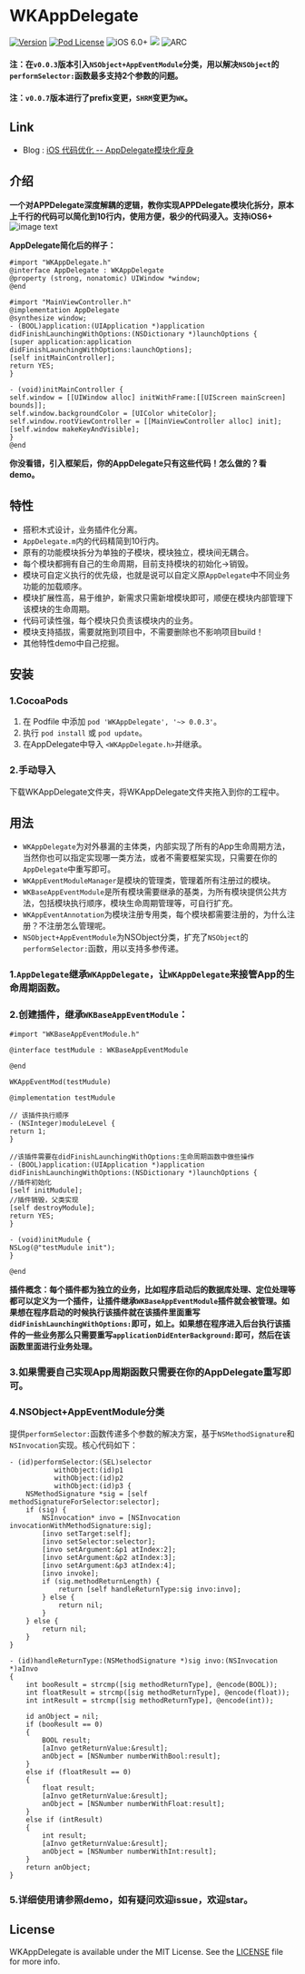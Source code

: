 # WKAppDelegate

[![Version](https://img.shields.io/cocoapods/v/SHRMAppDelegate.svg?style=flat)](http://cocoapods.org/pods/SHRMAppDelegate)
[![Pod License](http://img.shields.io/cocoapods/l/SHRMAppDelegate.svg?style=flat)](https://opensource.org/licenses/MIT)
![iOS 6.0+](https://img.shields.io/badge/iOS-6.0%2B-blue.svg)
![](https://img.shields.io/badge/language-objc-orange.svg)
![ARC](https://img.shields.io/badge/ARC-orange.svg)


#### 注：在`v0.0.3`版本引入`NSObject+AppEventModule`分类，用以解决`NSObject`的`performSelector:`函数最多支持2个参数的问题。
#### 注：`v0.0.7`版本进行了prefix变更，`SHRM`变更为`WK`。


## Link
* Blog : [iOS 代码优化 -- AppDelegate模块化瘦身](https://juejin.im/post/5c62caf6e51d457fc905dd75)

## 介绍
**一个对APPDelegate深度解耦的逻辑，教你实现APPDelegate模块化拆分，原本上千行的代码可以简化到10行内，使用方便，极少的代码浸入。支持iOS6+**
![image text](https://user-gold-cdn.xitu.io/2019/2/12/168e20a0d3b1bb53?imageslim)

**AppDelegate简化后的样子：**

```objc
#import "WKAppDelegate.h"
@interface AppDelegate : WKAppDelegate
@property (strong, nonatomic) UIWindow *window;
@end
```
```objc
#import "MainViewController.h"
@implementation AppDelegate
@synthesize window;
- (BOOL)application:(UIApplication *)application didFinishLaunchingWithOptions:(NSDictionary *)launchOptions {
[super application:application didFinishLaunchingWithOptions:launchOptions];
[self initMainController];
return YES;
}

- (void)initMainController {
self.window = [[UIWindow alloc] initWithFrame:[[UIScreen mainScreen] bounds]];
self.window.backgroundColor = [UIColor whiteColor];
self.window.rootViewController = [[MainViewController alloc] init];
[self.window makeKeyAndVisible];
}
@end
```
**你没看错，引入框架后，你的AppDelegate只有这些代码！怎么做的？看demo。**

## 特性

- 搭积木式设计，业务插件化分离。
- `AppDelegate.m`内的代码精简到10行内。
- 原有的功能模块拆分为单独的子模块，模块独立，模块间无耦合。
- 每个模块都拥有自己的生命周期，目前支持模块的初始化->销毁。
- 模块可自定义执行的优先级，也就是说可以自定义原`AppDelegate`中不同业务功能的加载顺序。
- 模块扩展性高，易于维护，新需求只需新增模块即可，顺便在模块内部管理下该模块的生命周期。
- 代码可读性强，每个模块只负责该模块内的业务。
- 模块支持插拔，需要就拖到项目中，不需要删除也不影响项目build！
- 其他特性demo中自己挖掘。

## 安装

### 1.CocoaPods
1. 在 Podfile 中添加 `pod 'WKAppDelegate', '~> 0.0.3'`。
2. 执行 `pod install` 或 `pod update`。
3. 在AppDelegate中导入 `<WKAppDelegate.h>`并继承。


### 2.手动导入

下载WKAppDelegate文件夹，将WKAppDelegate文件夹拖入到你的工程中。

## 用法

- `WKAppDelegate`为对外暴漏的主体类，内部实现了所有的App生命周期方法，当然你也可以指定实现哪一类方法，或者不需要框架实现，只需要在你的`AppDelegate`中重写即可。
- `WKAppEventModuleManager`是模块的管理类，管理着所有注册过的模块。
- `WKBaseAppEventModule`是所有模块需要继承的基类，为所有模块提供公共方法，包括模块执行顺序，模块生命周期管理等，可自行扩充。
- `WKAppEventAnnotation`为模块注册专用类，每个模块都需要注册的，为什么注册？不注册怎么管理呢。
- `NSObject+AppEventModule`为NSObject分类，扩充了`NSObject`的`performSelector:`函数，用以支持多参传递。

### 1.`AppDelegate`继承`WKAppDelegate`，让`WKAppDelegate`来接管App的生命周期函数。
### 2.创建插件，继承`WKBaseAppEventModule`：

```objc
#import "WKBaseAppEventModule.h"

@interface testMudule : WKBaseAppEventModule

@end
```
```objc
WKAppEventMod(testMudule)

@implementation testMudule

// 该插件执行顺序
- (NSInteger)moduleLevel {
return 1;
}

//该插件需要在didFinishLaunchingWithOptions:生命周期函数中做些操作
- (BOOL)application:(UIApplication *)application didFinishLaunchingWithOptions:(NSDictionary *)launchOptions {
//插件初始化
[self initMudule];
//插件销毁，父类实现
[self destroyModule];
return YES;
}

- (void)initMudule {
NSLog(@"testMudule init");
}

@end
```
**插件概念：每个插件都为独立的业务，比如程序启动后的数据库处理、定位处理等都可以定义为一个插件，让插件继承`WKBaseAppEventModule`插件就会被管理。如果想在程序启动的时候执行该插件就在该插件里面重写`didFinishLaunchingWithOptions:`即可，如上。如果想在程序进入后台执行该插件的一些业务那么只需要重写`applicationDidEnterBackground:`即可，然后在该函数里面进行业务处理。**

### 3.如果需要自己实现App周期函数只需要在你的AppDelegate重写即可。

### 4.NSObject+AppEventModule分类

提供`performSelector:`函数传递多个参数的解决方案，基于`NSMethodSignature`和`NSInvocation`实现。核心代码如下：

```objc
- (id)performSelector:(SEL)selector
           withObject:(id)p1
           withObject:(id)p2
           withObject:(id)p3 {
    NSMethodSignature *sig = [self methodSignatureForSelector:selector];
    if (sig) {
        NSInvocation* invo = [NSInvocation invocationWithMethodSignature:sig];
        [invo setTarget:self];
        [invo setSelector:selector];
        [invo setArgument:&p1 atIndex:2];
        [invo setArgument:&p2 atIndex:3];
        [invo setArgument:&p3 atIndex:4];
        [invo invoke];
        if (sig.methodReturnLength) {
            return [self handleReturnType:sig invo:invo];
        } else {
            return nil;
        }
    } else {
        return nil;
    }
}
```

```objc
- (id)handleReturnType:(NSMethodSignature *)sig invo:(NSInvocation *)aInvo
{
    int booResult = strcmp([sig methodReturnType], @encode(BOOL));
    int floatResult = strcmp([sig methodReturnType], @encode(float));
    int intResult = strcmp([sig methodReturnType], @encode(int));
    
    id anObject = nil;
    if (booResult == 0)
    {
        BOOL result;
        [aInvo getReturnValue:&result];
        anObject = [NSNumber numberWithBool:result];
    }
    else if (floatResult == 0)
    {
        float result;
        [aInvo getReturnValue:&result];
        anObject = [NSNumber numberWithFloat:result];
    }
    else if (intResult)
    {
        int result;
        [aInvo getReturnValue:&result];
        anObject = [NSNumber numberWithInt:result];
    }
    return anObject;
}
```

### 5.详细使用请参照demo，如有疑问欢迎issue，欢迎star。

## License

WKAppDelegate is available under the MIT License. See the [LICENSE](https://github.com/GitWangKai/WKAppDelegate/blob/master/LICENSE) file for more info.

